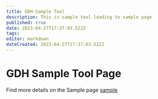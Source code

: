 ```yaml
---
title: GDH-Sample Tool
description: This is sample tool leading to sample page
published: true
date: 2023-04-27T17:37:03.522Z
tags: 
editor: markdown
dateCreated: 2023-04-27T17:37:03.522Z
---
```


# GDH Sample Tool Page					

Find more details on the Sample page [sample](/gdh-docs/sample)
